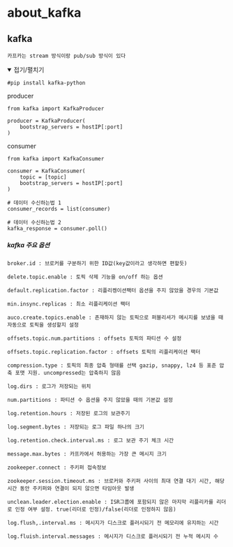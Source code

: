 # about_kafka

## kafka

    카프카는 stream 방식이랑 pub/sub 방식이 있다

<details open>
<summary>접기/펼치기</summary>
<div markdown="1">

    #pip install kafka-python
    
producer
    
    
    from kafka import KafkaProducer
    
    producer = KafkaProducer(
        bootstrap_servers = hostIP[:port]
    )
    
consumer
    
    from kafka import KafkaConsumer
    
    consumer = KafkaConsumer(
        topic = [topic]
        bootstrap_servers = hostIP[:port]
    )
    
    # 데이터 수신하는법 1
    consumer_records = list(consumer)
    
    # 데이터 수신하는법 2
    kafka_response = consumer.poll()

    
</div>
</details>


##### kafka 주요 옵션

    broker.id : 브로커를 구분하기 위한 ID값(key값이라고 생각하면 편할듯)
    
    delete.topic.enable : 토픽 삭제 기능을 on/off 하는 옵션
    
    default.replication.factor : 리플리켕이션팩터 옵션을 주지 않았을 경우의 기본값
    
    min.insync.replicas : 최소 리플리케이션 팩터
    
    auco.create.topics.enable : 존재하지 않는 토픽으로 퍼블리셔가 메시지를 보냈을 때 자동으로 토픽을 생성할지 설정
    
    offsets.topic.num.partitions : offsets 토픽의 파티션 수 설정
    
    offsets.topic.replication.factor : offsets 토픽의 리플리케이션 팩터
    
    compression.type : 토픽의 최종 압축 형태를 선택 gazip, snappy, lz4 등 표준 압축 포맷 지원. uncompressed는 압축하지 않음
    
    log.dirs : 로그가 저장되는 위치
    
    num.partitions : 파티션 수 옵션을 주지 않았을 때의 기본값 설정
    
    log.retention.hours : 저장된 로그의 보관주기
    
    log.segment.bytes : 저장되는 로그 파일 하나의 크기
    
    log.retention.check.interval.ms : 로그 보관 주기 체크 시간
    
    message.max.bytes : 카프카에서 허용하는 가장 큰 메시지 크기
    
    zookeeper.connect : 주키퍼 접속정보
    
    zookeeper.session.timeout.ms : 브로커와 주키퍼 사이의 최대 연결 대기 시간, 해당 시간 동안 주키퍼와 연결이 되지 않으면 타임아웃 발생
    
    unclean.leader.election.enable : ISR그룹에 포함되지 않은 마지막 리플리카를 리더로 인정 여부 설정. true(리더로 인정)/false(리더로 인정하지 않음)
    
    log.flush,.interval.ms : 메시지가 디스크로 플러시되기 전 메모리에 유지하는 시간
    
    log.fluish.interval.messages : 메시지가 디스크로 플러시되기 전 누적 메시지 수
    
